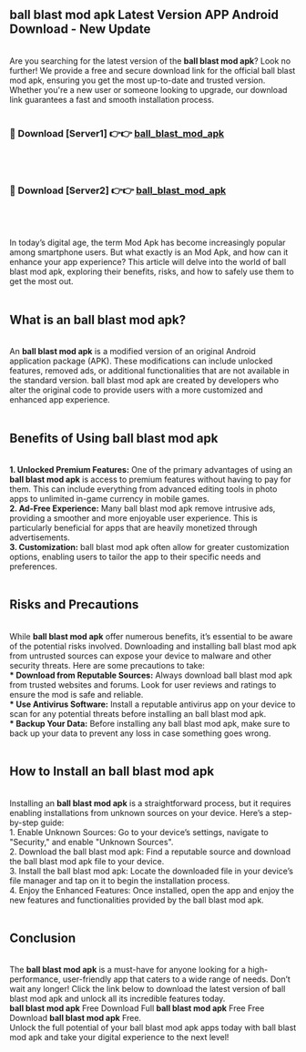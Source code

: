 ## ball blast mod apk Latest Version APP Android Download - New Update
<br>
Are you searching for the latest version of the <strong>ball blast mod apk</strong>? Look no further! We provide a free and secure download link for the official ball blast mod apk, ensuring you get the most up-to-date and trusted version. Whether you're a new user or someone looking to upgrade, our download link guarantees a fast and smooth installation process.
<br>
<br>
<h3>🔴 Download [Server1] 👉👉 <a href="https://modyolo.store/ball+blast+mod+apk">ball_blast_mod_apk</a></h3><br>
<br>
<h3>🔴 Download [Server2] 👉👉 <a href="https://modyolo.store/ball+blast+mod+apk">ball_blast_mod_apk</a></h3><br>
<br>
<br>
In today’s digital age, the term Mod Apk has become increasingly popular among smartphone users. But what exactly is an Mod Apk, and how can it enhance your app experience? This article will delve into the world of ball blast mod apk, exploring their benefits, risks, and how to safely use them to get the most out.
<br>
<br>
<h2>What is an ball blast mod apk?</h2>
<br>
An <strong>ball blast mod apk</strong> is a modified version of an original Android application package (APK). These modifications can include unlocked features, removed ads, or additional functionalities that are not available in the standard version. ball blast mod apk are created by developers who alter the original code to provide users with a more customized and enhanced app experience.
<br>
<br>
<h2>Benefits of Using ball blast mod apk</h2>
<br>
<strong> 1. Unlocked Premium Features:</strong> One of the primary advantages of using an <strong>ball blast mod apk</strong> is access to premium features without having to pay for them. This can include everything from advanced editing tools in photo apps to unlimited in-game currency in mobile games.
<br>
<strong> 2. Ad-Free Experience:</strong> Many ball blast mod apk remove intrusive ads, providing a smoother and more enjoyable user experience. This is particularly beneficial for apps that are heavily monetized through advertisements.
<br>
<strong> 3. Customization:</strong> ball blast mod apk often allow for greater customization options, enabling users to tailor the app to their specific needs and preferences.
<br>
<br>
<h2>Risks and Precautions</h2>
<br>
While <strong>ball blast mod apk</strong> offer numerous benefits, it’s essential to be aware of the potential risks involved. Downloading and installing ball blast mod apk from untrusted sources can expose your device to malware and other security threats. Here are some precautions to take:
<br>
<strong> * Download from Reputable Sources:</strong> Always download ball blast mod apk from trusted websites and forums. Look for user reviews and ratings to ensure the mod is safe and reliable.
<br>
<strong> * Use Antivirus Software:</strong> Install a reputable antivirus app on your device to scan for any potential threats before installing an ball blast mod apk.
<br>
<strong> * Backup Your Data:</strong> Before installing any ball blast mod apk, make sure to back up your data to prevent any loss in case something goes wrong.
<br>
<br>
<h2>How to Install an ball blast mod apk</h2>
<br>
Installing an <strong>ball blast mod apk</strong> is a straightforward process, but it requires enabling installations from unknown sources on your device. Here’s a step-by-step guide:
<br>
 1. Enable Unknown Sources: Go to your device’s settings, navigate to "Security," and enable "Unknown Sources".
<br>
 2. Download the ball blast mod apk: Find a reputable source and download the ball blast mod apk file to your device.
<br>
 3. Install the ball blast mod apk: Locate the downloaded file in your device’s file manager and tap on it to begin the installation process.
<br>
 4. Enjoy the Enhanced Features: Once installed, open the app and enjoy the new features and functionalities provided by the ball blast mod apk.
<br>
<br>
<h2><strong>Conclusion</strong></h2>
<br>
The <strong>ball blast mod apk</strong> is a must-have for anyone looking for a high-performance, user-friendly app that caters to a wide range of needs. Don’t wait any longer! Click the link below to download the latest version of ball blast mod apk and unlock all its incredible features today.
<br>
<strong>ball blast mod apk</strong> Free Download Full <strong>ball blast mod apk</strong> Free Free Download <strong>ball blast mod apk</strong> Free.
<br>
Unlock the full potential of your ball blast mod apk apps today with ball blast mod apk and take your digital experience to the next level!